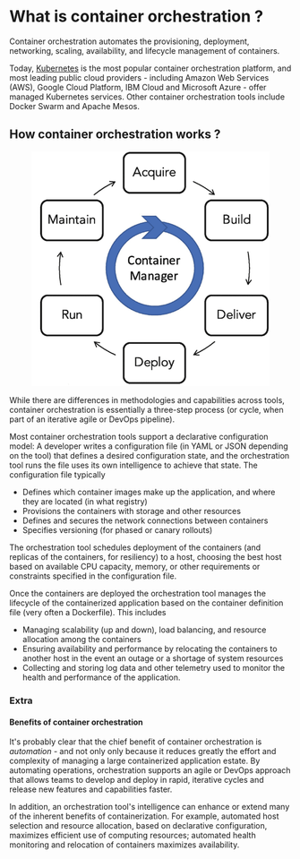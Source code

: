 # What is container orchestration ?

Container orchestration automates the provisioning, deployment, networking, scaling, availability, and lifecycle management of containers.

Today, [Kubernetes](https://www.ibm.com/topics/kubernetes) is the most popular container orchestration platform, and most leading public cloud providers - including Amazon Web Services (AWS), Google Cloud Platform, IBM Cloud and Microsoft Azure - offer managed Kubernetes services. Other container orchestration tools include Docker Swarm and Apache Mesos.

## How container orchestration works ?

<figure><img src="../.gitbook/assets/image (3) (1) (1).png" alt=""><figcaption></figcaption></figure>

While there are differences in methodologies and capabilities across tools, container orchestration is essentially a three-step process (or cycle, when part of an iterative agile or DevOps pipeline).

Most container orchestration tools support a declarative configuration model: A developer writes a configuration file (in YAML or JSON depending on the tool) that defines a desired configuration state, and the orchestration tool runs the file uses its own intelligence to achieve that state. The configuration file typically

* Defines which container images make up the application, and where they are located (in what registry)
* Provisions the containers with storage and other resources
* Defines and secures the network connections between containers
* Specifies versioning (for phased or canary rollouts)

The orchestration tool schedules deployment of the containers (and replicas of the containers, for resiliency) to a host, choosing the best host based on available CPU capacity, memory, or other requirements or constraints specified in the configuration file.&#x20;

Once the containers are deployed the orchestration tool manages the lifecycle of the containerized application based on the container definition file (very often a Dockerfile). This includes&#x20;

* Managing scalability (up and down), load balancing, and resource allocation among the containers
* Ensuring availability and performance by relocating the containers to another host in the event an outage or a shortage of system resources
* Collecting and storing log data and other telemetry used to monitor the health and performance of the application.



### Extra

#### Benefits of container orchestration

It's probably clear that the chief benefit of container orchestration is _automation -_ and not only only because it reduces greatly the effort and complexity of managing a large containerized application estate. By automating operations, orchestration supports an agile or DevOps approach that allows teams to develop and deploy in rapid, iterative cycles and release new features and capabilities faster.

In addition, an orchestration tool's intelligence can enhance or extend many of the inherent benefits of containerization. For example, automated host selection and resource allocation, based on declarative configuration, maximizes efficient use of computing resources; automated health monitoring and relocation of containers maximizes availability.
